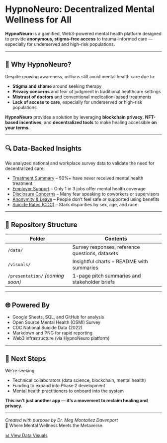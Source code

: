 # HypnoNeuro: Decentralized Mental Wellness for All

**HypnoNeuro** is a gamified, Web3-powered mental health platform designed to provide **anonymous, stigma-free access** to trauma-informed care — especially for underserved and high-risk populations.

---

## 🧠 Why HypnoNeuro?

Despite growing awareness, millions still avoid mental health care due to:

- **Stigma and shame** around seeking therapy
- **Privacy concerns** and fear of judgment in traditional healthcare settings
- **Mistrust of doctors** and conventional medication-based treatments
- **Lack of access to care**, especially for underserved or high-risk populations

**HypnoNeuro** provides a solution by leveraging **blockchain privacy**, **NFT-based incentives**, and **decentralized tools** to make healing accessible **on your terms**.

---

## 🔍 Data-Backed Insights

We analyzed national and workplace survey data to validate the need for decentralized care:

- [Treatment Summary](visuals/README.md) – 50%+ have never received mental health treatment
- [Employer Support](visuals/README.md) – Only 1 in 3 jobs offer mental health coverage
- [Disclosure Concerns](visuals/README.md) – Many fear speaking to coworkers or supervisors
- [Anonymity & Leave](visuals/README.md) – People don’t feel safe or supported using benefits
- [Suicide Rates (CDC)](visuals/README.md) – Stark disparities by sex, age, and race

---

## 📁 Repository Structure

| Folder       | Contents                                       |
|--------------|------------------------------------------------|
| `/data/`     | Survey responses, reference questions, datasets |
| `/visuals/`  | Insightful charts + README with summaries      |
| `/presentation/` *(coming soon)* | 1-page pitch summaries and stakeholder briefs |

---

## 🌐 Powered By

- Google Sheets, SQL, and GitHub for analysis
- Open Source Mental Health (OSMI) Survey
- CDC National Suicide Data (2022)
- Markdown and PNG for rapid reporting
- Web3 infrastructure (via HypnoNeuro platform)

---

## 📣 Next Steps

We're seeking:

- Technical collaborators (data science, blockchain, mental health)
- Funding to expand into Phase 2 development
- Mental health practitioners to onboard into the system

**This isn’t just another app — it’s a movement to reclaim healing and privacy.**

---

*Created with purpose by Dr. Meg Montañez Davenport*  
🧬 Where Mental Wellness Meets the Metaverse.

[📊 View Data Visuals](https://github.com/megmontanez2000/HypnoNeuro/blob/main/visuals/README.md)


